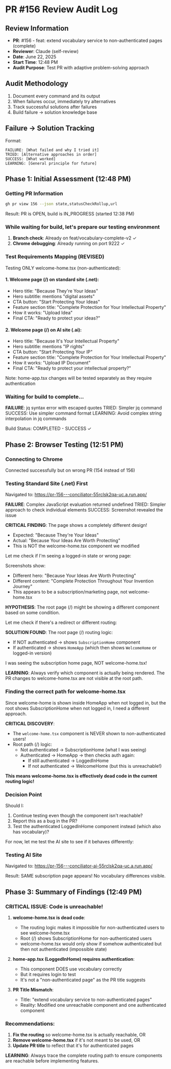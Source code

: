 # PR #156 Review Audit Log

## Review Information
- **PR**: #156 - feat: extend vocabulary service to non-authenticated pages (complete)
- **Reviewer**: Claude (self-review)
- **Date**: June 22, 2025
- **Start Time**: 12:48 PM
- **Audit Purpose**: Test PR with adaptive problem-solving approach

## Audit Methodology
1. Document every command and its output
2. When failures occur, immediately try alternatives
3. Track successful solutions after failures
4. Build failure → solution knowledge base

## Failure → Solution Tracking
Format:
```
FAILURE: [What failed and why I tried it]
TRIED: [Alternative approaches in order]
SUCCESS: [What worked]
LEARNING: [General principle for future]
```

## Phase 1: Initial Assessment (12:48 PM)

### Getting PR Information
```bash
gh pr view 156 --json state,statusCheckRollup,url
```
Result: PR is OPEN, build is IN_PROGRESS (started 12:38 PM)

### While waiting for build, let's prepare our testing environment

1. **Branch check**: Already on feat/vocabulary-complete-v2 ✓
2. **Chrome debugging**: Already running on port 9222 ✓

### Test Requirements Mapping (REVISED)

Testing ONLY welcome-home.tsx (non-authenticated):

#### 1. Welcome page (/) on standard site (.net):
   - Hero title: "Because They're Your Ideas"
   - Hero subtitle: mentions "digital assets" 
   - CTA button: "Start Protecting Your Ideas"
   - Feature section title: "Complete Protection for Your Intellectual Property"
   - How it works: "Upload Idea"
   - Final CTA: "Ready to protect your ideas?"
   
#### 2. Welcome page (/) on AI site (.ai):
   - Hero title: "Because It's Your Intellectual Property"
   - Hero subtitle: mentions "IP rights"
   - CTA button: "Start Protecting Your IP"
   - Feature section title: "Complete Protection for Your Intellectual Property"
   - How it works: "Upload IP Document"
   - Final CTA: "Ready to protect your intellectual property?"

Note: home-app.tsx changes will be tested separately as they require authentication

### Waiting for build to complete...

**FAILURE**: jq syntax error with escaped quotes
TRIED: Simpler jq command  
SUCCESS: Use simpler command format
LEARNING: Avoid complex string interpolation in jq commands

Build Status: COMPLETED - SUCCESS ✓

## Phase 2: Browser Testing (12:51 PM)

### Connecting to Chrome
Connected successfully but on wrong PR (154 instead of 156)

### Testing Standard Site (.net) First

Navigated to: https://pr-156---conciliator-55rclsk2qa-uc.a.run.app/

**FAILURE**: Complex JavaScript evaluation returned undefined
TRIED: Simpler approach to check individual elements
SUCCESS: Screenshot revealed the issue

**CRITICAL FINDING**: The page shows a completely different design!
- Expected: "Because They're Your Ideas" 
- Actual: "Because Your Ideas Are Worth Protecting"
- This is NOT the welcome-home.tsx component we modified

Let me check if I'm seeing a logged-in state or wrong page:

Screenshots show:
- Different hero: "Because Your Ideas Are Worth Protecting"
- Different content: "Complete Protection Throughout Your Invention Journey"
- This appears to be a subscription/marketing page, not welcome-home.tsx

**HYPOTHESIS**: The root page (/) might be showing a different component based on some condition.

Let me check if there's a redirect or different routing:

**SOLUTION FOUND**: The root page (/) routing logic:
- If NOT authenticated → shows `SubscriptionHome` component
- If authenticated → shows `HomeApp` (which then shows `WelcomeHome` or logged-in version)

I was seeing the subscription home page, NOT welcome-home.tsx!

**LEARNING**: Always verify which component is actually being rendered. The PR changes to welcome-home.tsx are not visible at the root path.

### Finding the correct path for welcome-home.tsx

Since welcome-home is shown inside HomeApp when not logged in, but the root shows SubscriptionHome when not logged in, I need a different approach.

**CRITICAL DISCOVERY**: 
- The `welcome-home.tsx` component is NEVER shown to non-authenticated users!
- Root path (/) logic:
  - Not authenticated → SubscriptionHome (what I was seeing)
  - Authenticated → HomeApp → then checks auth again:
    - If still authenticated → LoggedInHome
    - If not authenticated → WelcomeHome (but this is unreachable!)

**This means welcome-home.tsx is effectively dead code in the current routing logic!**

### Decision Point
Should I:
1. Continue testing even though the component isn't reachable?
2. Report this as a bug in the PR?
3. Test the authenticated LoggedInHome component instead (which also has vocabulary)?

For now, let me test the AI site to see if it behaves differently:

### Testing AI Site
Navigated to: https://pr-156---conciliator-ai-55rclsk2qa-uc.a.run.app/

Result: SAME subscription page appears! No vocabulary differences visible.

## Phase 3: Summary of Findings (12:49 PM)

### CRITICAL ISSUE: Code is unreachable!

1. **welcome-home.tsx is dead code**:
   - The routing logic makes it impossible for non-authenticated users to see welcome-home.tsx
   - Root (/) shows SubscriptionHome for non-authenticated users
   - welcome-home.tsx would only show if somehow authenticated but then not authenticated (impossible state)

2. **home-app.tsx (LoggedInHome) requires authentication**:
   - This component DOES use vocabulary correctly
   - But it requires login to test
   - It's not a "non-authenticated page" as the PR title suggests

3. **PR Title Mismatch**:
   - Title: "extend vocabulary service to non-authenticated pages"
   - Reality: Modified one unreachable component and one authenticated component

### Recommendations:
1. **Fix the routing** so welcome-home.tsx is actually reachable, OR
2. **Remove welcome-home.tsx** if it's not meant to be used, OR  
3. **Update PR title** to reflect that it's for authenticated pages

**LEARNING**: Always trace the complete routing path to ensure components are reachable before implementing features.